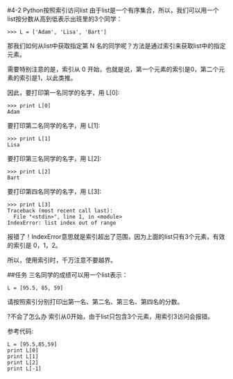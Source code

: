 #4-2 Python按照索引访问list
由于list是一个有序集合，所以，我们可以用一个list按分数从高到低表示出班里的3个同学：

	>>> L = ['Adam', 'Lisa', 'Bart']
那我们如何从list中获取指定第 N 名的同学呢？方法是通过索引来获取list中的指定元素。

需要特别注意的是，索引从 0 开始，也就是说，第一个元素的索引是0，第二个元素的索引是1，以此类推。

因此，要打印第一名同学的名字，用 L[0]:

	>>> print L[0]
	Adam
要打印第二名同学的名字，用 L[1]:

	>>> print L[1]
	Lisa
要打印第三名同学的名字，用 L[2]:

	>>> print L[2]
	Bart
要打印第四名同学的名字，用 L[3]:

	>>> print L[3]
	Traceback (most recent call last):
	  File "<stdin>", line 1, in <module>
	IndexError: list index out of range
报错了！IndexError意思就是索引超出了范围，因为上面的list只有3个元素，有效的索引是 0，1，2。

所以，使用索引时，千万注意不要越界。

##任务
三名同学的成绩可以用一个list表示：

	L = [95.5, 85, 59]

请按照索引分别打印出第一名、第二名、第三名、第四名的分数。

?不会了怎么办
索引从0开始，由于list只包含3个元素，用索引3访问会报错。

参考代码:

	L = [95.5,85,59]
	print L[0]
	print L[1]
	print L[2]
	print L[-1]